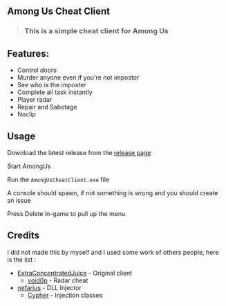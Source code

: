 ## Among Us Cheat Client
> ### This is a simple cheat client for Among Us

## Features:
- Control doors
- Murder anyone even if you're not impostor
- See who is the imposter
- Complete all task instantly
- Player radar
- Repair and Sabotage
- Noclip

## Usage
Download the latest release from the [release page](https://github.com/Escartem/AmongUsCheatClient/releases)

Start AmongUs

Run the `AmongUsCheatClient.exe` file

A console should spawn, if not something is wrong and you should create an issue

Press Delete in-game to pull up the menu

## Credits
I did not made this by myself and I used some work of others people, here is the list :
- [ExtraConcentratedJuice](https://github.com/ExtraConcentratedJuice) - Original client
  - [void0p](https://github.com/v0idp) - Radar cheat
- [nefarius](https://github.com/nefarius) - DLL Injector
  - [Cypher](http://www.raptorfactor.com/) - Injection classes
